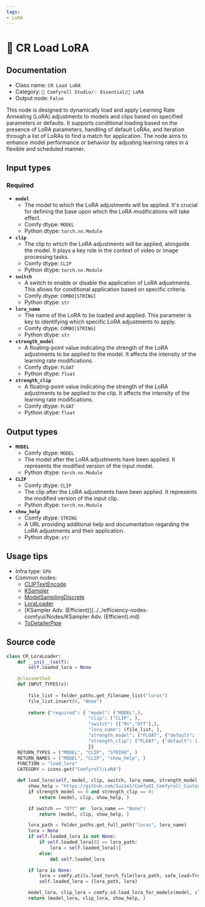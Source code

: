 ```yaml
---
tags:
- LoRA
---
```


# 💊 CR Load LoRA
## Documentation
- Class name: `CR Load LoRA`
- Category: `🧩 Comfyroll Studio/✨ Essential/💊 LoRA`
- Output node: `False`

This node is designed to dynamically load and apply Learning Rate Annealing (LoRA) adjustments to models and clips based on specified parameters or defaults. It supports conditional loading based on the presence of LoRA parameters, handling of default LoRAs, and iteration through a list of LoRAs to find a match for application. The node aims to enhance model performance or behavior by adjusting learning rates in a flexible and scheduled manner.
## Input types
### Required
- **`model`**
    - The model to which the LoRA adjustments will be applied. It's crucial for defining the base upon which the LoRA modifications will take effect.
    - Comfy dtype: `MODEL`
    - Python dtype: `torch.nn.Module`
- **`clip`**
    - The clip to which the LoRA adjustments will be applied, alongside the model. It plays a key role in the context of video or image processing tasks.
    - Comfy dtype: `CLIP`
    - Python dtype: `torch.nn.Module`
- **`switch`**
    - A switch to enable or disable the application of LoRA adjustments. This allows for conditional application based on specific criteria.
    - Comfy dtype: `COMBO[STRING]`
    - Python dtype: `str`
- **`lora_name`**
    - The name of the LoRA to be loaded and applied. This parameter is key to identifying which specific LoRA adjustments to apply.
    - Comfy dtype: `COMBO[STRING]`
    - Python dtype: `str`
- **`strength_model`**
    - A floating-point value indicating the strength of the LoRA adjustments to be applied to the model. It affects the intensity of the learning rate modifications.
    - Comfy dtype: `FLOAT`
    - Python dtype: `float`
- **`strength_clip`**
    - A floating-point value indicating the strength of the LoRA adjustments to be applied to the clip. It affects the intensity of the learning rate modifications.
    - Comfy dtype: `FLOAT`
    - Python dtype: `float`
## Output types
- **`MODEL`**
    - Comfy dtype: `MODEL`
    - The model after the LoRA adjustments have been applied. It represents the modified version of the input model.
    - Python dtype: `torch.nn.Module`
- **`CLIP`**
    - Comfy dtype: `CLIP`
    - The clip after the LoRA adjustments have been applied. It represents the modified version of the input clip.
    - Python dtype: `torch.nn.Module`
- **`show_help`**
    - Comfy dtype: `STRING`
    - A URL providing additional help and documentation regarding the LoRA adjustments and their application.
    - Python dtype: `str`
## Usage tips
- Infra type: `GPU`
- Common nodes:
    - [CLIPTextEncode](../../Comfy/Nodes/CLIPTextEncode.md)
    - [KSampler](../../Comfy/Nodes/KSampler.md)
    - [ModelSamplingDiscrete](../../Comfy/Nodes/ModelSamplingDiscrete.md)
    - [LoraLoader](../../Comfy/Nodes/LoraLoader.md)
    - [KSampler Adv. (Efficient)](../../efficiency-nodes-comfyui/Nodes/KSampler Adv. (Efficient).md)
    - [ToDetailerPipe](../../ComfyUI-Impact-Pack/Nodes/ToDetailerPipe.md)



## Source code
```python
class CR_LoraLoader:
    def __init__(self):
        self.loaded_lora = None

    @classmethod
    def INPUT_TYPES(s):
    
        file_list = folder_paths.get_filename_list("loras")
        file_list.insert(0, "None")
        
        return {"required": { "model": ("MODEL",),
                              "clip": ("CLIP", ),
                              "switch": (["On","Off"],),
                              "lora_name": (file_list, ),
                              "strength_model": ("FLOAT", {"default": 1.0, "min": -10.0, "max": 10.0, "step": 0.01}),
                              "strength_clip": ("FLOAT", {"default": 1.0, "min": -10.0, "max": 10.0, "step": 0.01}),
                              }}
    RETURN_TYPES = ("MODEL", "CLIP", "STRING", )
    RETURN_NAMES = ("MODEL", "CLIP", "show_help", )
    FUNCTION = "load_lora"
    CATEGORY = icons.get("Comfyroll/LoRA")

    def load_lora(self, model, clip, switch, lora_name, strength_model, strength_clip):
        show_help = "https://github.com/Suzie1/ComfyUI_Comfyroll_CustomNodes/wiki/LoRA-Nodes#cr-load-lora"
        if strength_model == 0 and strength_clip == 0:
            return (model, clip, show_help, )

        if switch == "Off" or  lora_name == "None":
            return (model, clip, show_help, )

        lora_path = folder_paths.get_full_path("loras", lora_name)
        lora = None
        if self.loaded_lora is not None:
            if self.loaded_lora[0] == lora_path:
                lora = self.loaded_lora[1]
            else:
                del self.loaded_lora

        if lora is None:
            lora = comfy.utils.load_torch_file(lora_path, safe_load=True)
            self.loaded_lora = (lora_path, lora)

        model_lora, clip_lora = comfy.sd.load_lora_for_models(model, clip, lora, strength_model, strength_clip)
        return (model_lora, clip_lora, show_help, )

```
